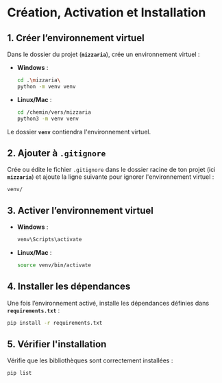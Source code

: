 # Création, Activation et Installation

## 1. Créer l’environnement virtuel
Dans le dossier du projet (**`mizzaria`**), crée un environnement virtuel :
- **Windows** :
  ```bash
  cd .\mizzaria\
  python -m venv venv
  ```
- **Linux/Mac** :
  ```bash
  cd /chemin/vers/mizzaria
  python3 -m venv venv
  ```
Le dossier **`venv`** contiendra l'environnement virtuel.

## 2. Ajouter à `.gitignore`
Crée ou édite le fichier `.gitignore` dans le dossier racine de ton projet (ici **`mizzaria`**) et ajoute la ligne suivante pour ignorer l'environnement virtuel :
```
venv/
```

## 3. Activer l’environnement virtuel
- **Windows** :
  ```bash
  venv\Scripts\activate
  ```
- **Linux/Mac** :
  ```bash
  source venv/bin/activate
  ```

## 4. Installer les dépendances
Une fois l’environnement activé, installe les dépendances définies dans **`requirements.txt`** :
```bash
pip install -r requirements.txt
```

## 5. Vérifier l'installation
Vérifie que les bibliothèques sont correctement installées :
```bash
pip list
```
